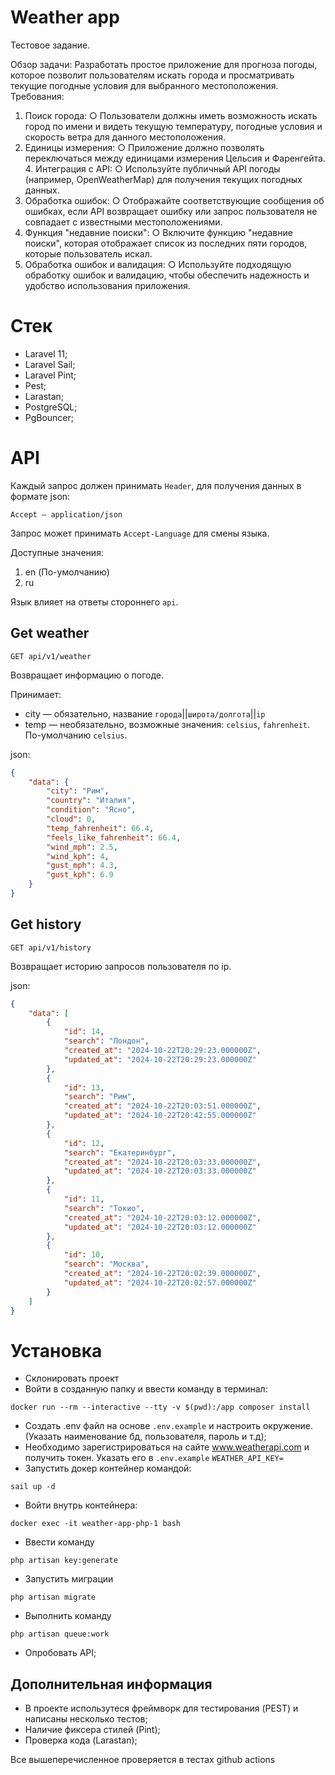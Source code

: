 # Weather app

Тестовое задание.

Обзор задачи:
Разработать простое приложение для прогноза погоды, которое позволит пользователям искать города и просматривать текущие
погодные условия для выбранного местоположения.
Требования:

1. Поиск города:
   ○ Пользователи должны иметь возможность искать город по имени и видеть текущую температуру, погодные условия и
   скорость ветра для данного местоположения.
2. Единицы измерения:
   ○ Приложение должно позволять переключаться между единицами
   измерения Цельсия и Фаренгейта. 4. Интеграция с API:
   ○ Используйте публичный API погоды (например, OpenWeatherMap) для получения текущих погодных данных.
3. Обработка ошибок:
   ○ Отображайте соответствующие сообщения об ошибках, если API
   возвращает ошибку или запрос пользователя не совпадает с известными
   местоположениями.
4. Функция "недавние поиски":
   ○ Включите функцию "недавние поиски", которая отображает список из последних пяти городов, которые пользователь
   искал.
5. Обработка ошибок и валидация:
   ○ Используйте подходящую обработку ошибок и валидацию, чтобы
   обеспечить надежность и удобство использования приложения.

# Стек

* Laravel 11;
* Laravel Sail;
* Laravel Pint;
* Pest;
* Larastan;
* PostgreSQL;
* PgBouncer;

# API

Каждый запрос должен принимать `Header`, для получения данных в формате json:

```
Accept — application/json
```

Запрос может принимать `Accept-Language` для смены языка.

Доступные значения:

1. en (По-умолчанию)
2. ru

Язык влияет на ответы стороннего `api`.

## Get weather

```
GET api/v1/weather
```

Возвращает информацию о погоде.

Принимает:

* city — обязательно, название `города`||`широта/долгота`||`ip`
* temp — необязательно, возможные значения: `celsius`, `fahrenheit`. По-умолчанию `celsius`.

json:

```json
{
    "data": {
        "city": "Рим",
        "country": "Италия",
        "condition": "Ясно",
        "cloud": 0,
        "temp_fahrenheit": 66.4,
        "feels_like_fahrenheit": 66.4,
        "wind_mph": 2.5,
        "wind_kph": 4,
        "gust_mph": 4.3,
        "gust_kph": 6.9
    }
}
```

## Get history

```
GET api/v1/history
```

Возвращает историю запросов пользователя по ip.

json:

```json
{
    "data": [
        {
            "id": 14,
            "search": "Лондон",
            "created_at": "2024-10-22T20:29:23.000000Z",
            "updated_at": "2024-10-22T20:29:23.000000Z"
        },
        {
            "id": 13,
            "search": "Рим",
            "created_at": "2024-10-22T20:03:51.000000Z",
            "updated_at": "2024-10-22T20:42:55.000000Z"
        },
        {
            "id": 12,
            "search": "Екатеринбург",
            "created_at": "2024-10-22T20:03:33.000000Z",
            "updated_at": "2024-10-22T20:03:33.000000Z"
        },
        {
            "id": 11,
            "search": "Токио",
            "created_at": "2024-10-22T20:03:12.000000Z",
            "updated_at": "2024-10-22T20:03:12.000000Z"
        },
        {
            "id": 10,
            "search": "Москва",
            "created_at": "2024-10-22T20:02:39.000000Z",
            "updated_at": "2024-10-22T20:02:57.000000Z"
        }
    ]
}
```

# Установка

* Склонировать проект
* Войти в созданную папку и ввести команду в терминал:

```
docker run --rm --interactive --tty -v $(pwd):/app composer install
```

* Создать .env файл на основе `.env.example` и настроить окружение. (Указать наименование бд, пользователя, пароль и
  т.д);
* Необходимо зарегистрироваться на сайте www.weatherapi.com и получить токен. Указать его в `.env.example` `WEATHER_API_KEY=`
* Запустить докер контейнер командой:

```
sail up -d
```

* Войти внутрь контейнера:

```
docker exec -it weather-app-php-1 bash
```

* Ввести команду

```
php artisan key:generate
```

* Запустить миграции

```
php artisan migrate
```

* Выполнить команду

```
php artisan queue:work
```

* Опробовать API;

## Дополнительная информация

* В проекте использутеся фреймворк для тестирования (PEST) и написаны несколько тестов;
* Наличие фиксера стилей (Pint);
* Проверка кода (Larastan);

Все вышеперечисленное проверяется в тестах github actions
